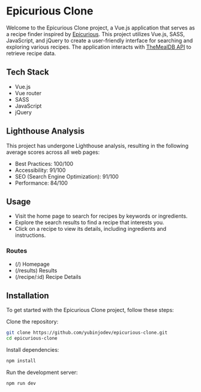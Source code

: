
# Epicurious Clone

Welcome to the Epicurious Clone project, a Vue.js application that serves as a recipe finder inspired by [Epicurious](https://www.epicurious.com/). This project utilizes Vue.js, SASS, JavaScript, and jQuery to create a user-friendly interface for searching and exploring various recipes. The application interacts with [TheMealDB API](https://www.themealdb.com/) to retrieve recipe data.




## Tech Stack

- Vue.js
- Vue router
- SASS
- JavaScript
- jQuery


## Lighthouse Analysis

This project has undergone Lighthouse analysis, resulting in the following average scores across all web pages:

- Best Practices: 100/100
- Accessibility: 91/100
- SEO (Search Engine Optimization): 91/100
- Performance: 84/100
## Usage

- Visit the home page to search for recipes by keywords or ingredients.
- Explore the search results to find a recipe that interests you.
- Click on a recipe to view its details, including ingredients and instructions.

### Routes
- (/) Homepage
- (/results) Results
- (/recipe/:id) Recipe Details
## Installation

To get started with the Epicurious Clone project, follow these steps:

Clone the repository:
```bash
git clone https://github.com/yubinjodev/epicurious-clone.git
cd epicurious-clone
```
Install dependencies:
```bash
npm install
```
Run the development server:
```bash
npm run dev
```
